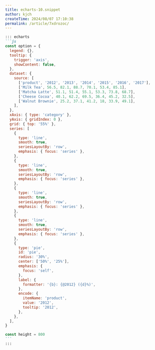 ```yaml
---
title: echarts-10.snippet
author: kjch
createTime: 2024/08/07 17:10:38
permalink: /article/7xdrozoc/
---
```

````md
::: echarts
```js
const option = {
  legend: {},
  tooltip: {
    trigger: 'axis',
    showContent: false,
  },
  dataset: {
    source: [
      ['product', '2012', '2013', '2014', '2015', '2016', '2017'],
      ['Milk Tea', 56.5, 82.1, 88.7, 70.1, 53.4, 85.1],
      ['Matcha Latte', 51.1, 51.4, 55.1, 53.3, 73.8, 68.7],
      ['Cheese Cocoa', 40.1, 62.2, 69.5, 36.4, 45.2, 32.5],
      ['Walnut Brownie', 25.2, 37.1, 41.2, 18, 33.9, 49.1],
    ],
  },
  xAxis: { type: 'category' },
  yAxis: { gridIndex: 0 },
  grid: { top: '55%' },
  series: [
    {
      type: 'line',
      smooth: true,
      seriesLayoutBy: 'row',
      emphasis: { focus: 'series' },
    },
    {
      type: 'line',
      smooth: true,
      seriesLayoutBy: 'row',
      emphasis: { focus: 'series' },
    },
    {
      type: 'line',
      smooth: true,
      seriesLayoutBy: 'row',
      emphasis: { focus: 'series' },
    },
    {
      type: 'line',
      smooth: true,
      seriesLayoutBy: 'row',
      emphasis: { focus: 'series' },
    },
    {
      type: 'pie',
      id: 'pie',
      radius: '30%',
      center: ['50%', '25%'],
      emphasis: {
        focus: 'self',
      },
      label: {
        formatter: '{b}: {@2012} ({d}%)',
      },
      encode: {
        itemName: 'product',
        value: '2012',
        tooltip: '2012',
      },
    },
  ],
}

const height = 800
```
:::
````
